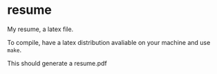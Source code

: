 resume
======

My resume, a latex file.

To compile, have a latex distribution avaliable on your machine and use `make`.

This should generate a resume.pdf
